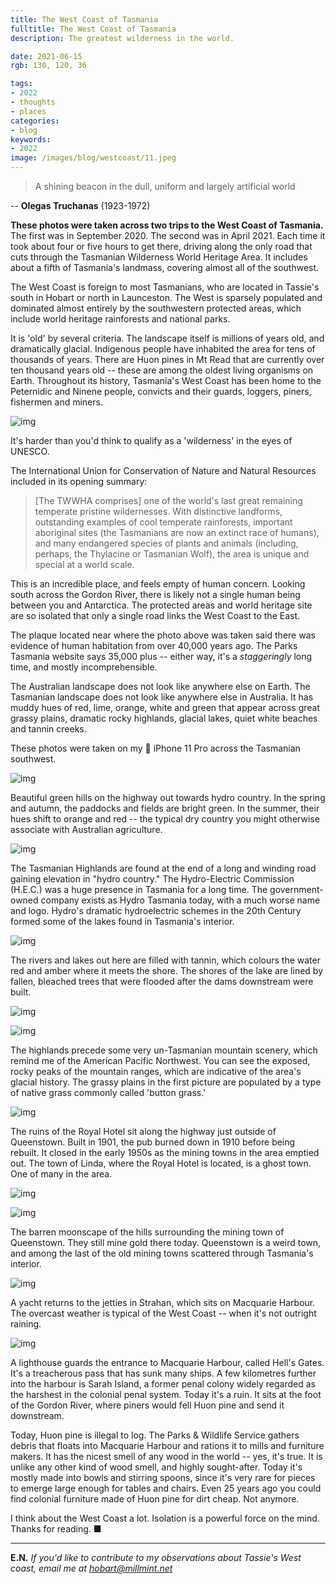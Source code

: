 ```yaml
---
title: The West Coast of Tasmania
fulltitle: The West Coast of Tasmania
description: The greatest wilderness in the world.

date: 2021-06-15
rgb: 130, 120, 36

tags:
- 2022
- thoughts
- places
categories:
- blog
keywords:
- 2022
image: /images/blog/westcoast/11.jpeg
---
```


> A shining beacon in the dull, uniform and largely artificial world

-- **Olegas Truchanas** (1923-1972)

**These photos were taken across two trips to the West Coast of Tasmania.** The first was in September 2020. The second was in April 2021. Each time it took about four or five hours to get there, driving along the only road that cuts through the Tasmanian Wilderness World Heritage Area. It includes about a fifth of Tasmania's landmass, covering almost all of the southwest.

The West Coast is foreign to most Tasmanians, who are located in Tassie's south in Hobart or north in Launceston. The West is sparsely populated and dominated almost entirely by the southwestern protected areas, which include world heritage rainforests and national parks.

It is 'old' by several criteria. The landscape itself is millions of years old, and dramatically glacial. Indigenous people have inhabited the area for tens of thousands of years. There are Huon pines in Mt Read that are currently over ten thousand years old -- these are among the oldest living organisms on Earth. Throughout its history, Tasmania's West Coast has been home to the Peternidic and Ninene people, convicts and their guards, loggers, piners, fishermen and miners.

![img](/images/blog/westcoast/3.jpeg)

It's harder than you'd think to qualify as a 'wilderness' in the eyes of UNESCO.

The International Union for Conservation of Nature and Natural Resources included in its opening summary:

> [The TWWHA comprises] one of the world's last great remaining temperate pristine wildernesses. With distinctive landforms, outstanding examples of cool temperate rainforests, important aboriginal sites (the Tasmanians are now an extinct race of humans), and many endangered species of plants and animals (including, perhaps, the Thylacine or Tasmanian Wolf), the area is unique and special at a world scale.

This is an incredible place, and feels empty of human concern. Looking south across the Gordon River, there is likely not a single human being between you and Antarctica. The protected areas and world heritage site are so isolated that only a single road links the West Coast to the East.

The plaque located near where the photo above was taken said there was evidence of human habitation from over 40,000 years ago. The Parks Tasmania website says 35,000 plus -- either way, it's a *staggeringly* long time, and mostly incomprehensible.

The Australian landscape does not look like anywhere else on Earth. The Tasmanian landscape does not look like anywhere else in Australia. It has muddy hues of red, lime, orange, white and green that appear across great grassy plains, dramatic rocky highlands, glacial lakes, quiet white beaches and tannin creeks.

These photos were taken on my  iPhone 11 Pro across the Tasmanian southwest.

![img](/images/blog/westcoast/7.jpeg)

Beautiful green hills on the highway out towards hydro country. In the spring and autumn, the paddocks and fields are bright green. In the summer, their hues shift to orange and red -- the typical dry country you might otherwise associate with Australian agriculture.

![img](/images/blog/westcoast/6.jpeg)

The Tasmanian Highlands are found at the end of a long and winding road gaining elevation in "hydro country." The Hydro-Electric Commission (H.E.C.) was a huge presence in Tasmania for a long time. The government-owned company exists as Hydro Tasmania today, with a much worse name and logo. Hydro's dramatic hydroelectric schemes in the 20th Century formed some of the lakes found in Tasmania's interior.

![img](/images/blog/westcoast/12.jpeg)

The rivers and lakes out here are filled with tannin, which colours the water red and amber where it meets the shore. The shores of the lake are lined by fallen, bleached trees that were flooded after the dams downstream were built.

![img](/images/blog/westcoast/1.jpeg)

![img](/images/blog/westcoast/2.jpeg)

The highlands precede some very un-Tasmanian mountain scenery, which remind me of the American Pacific Northwest. You can see the exposed, rocky peaks of the mountain ranges, which are indicative of the area's glacial history. The grassy plains in the first picture are populated by a type of native grass commonly called 'button grass.'

![img](/images/blog/westcoast/5.jpeg)

The ruins of the Royal Hotel sit along the highway just outside of Queenstown. Built in 1901, the pub burned down in 1910 before being rebuilt. It closed in the early 1950s as the mining towns in the area emptied out. The town of Linda, where the Royal Hotel is located, is a ghost town. One of many in the area.

![img](/images/blog/westcoast/8.jpeg)

![img](/images/blog/westcoast/4.jpeg)

The barren moonscape of the hills surrounding the mining town of Queenstown. They still mine gold there today. Queenstown is a weird town, and among the last of the old mining towns scattered through Tasmania's interior.

![img](/images/blog/westcoast/9.jpeg)

A yacht returns to the jetties in Strahan, which sits on Macquarie Harbour. The overcast weather is typical of the West Coast --  when it's not outright raining.

![img](/images/blog/westcoast/10.jpeg)

A lighthouse guards the entrance to Macquarie Harbour, called Hell's Gates. It's a treacherous pass that has sunk many ships. A few kilometres further into the harbour is Sarah Island, a former penal colony widely regarded as the harshest in the colonial penal system. Today it's a ruin. It sits at the foot of the Gordon River, where piners would fell Huon pine and send it downstream.

Today, Huon pine is illegal to log. The Parks & Wildlife Service gathers debris that floats into Macquarie Harbour and rations it to mills and furniture makers. It has the nicest smell of any wood in the world -- yes, it's true. It is unlike any other kind of wood smell, and highly sought-after. Today it's mostly made into bowls and stirring spoons, since it's very rare for pieces to emerge large enough for tables and chairs. Even 25 years ago you could find colonial furniture made of Huon pine for dirt cheap. Not anymore.

I think about the West Coast a lot. Isolation is a powerful force on the mind. Thanks for reading. ■

----

**E.N.** *If you'd like to contribute to my observations about Tassie's West coast, email me at hobart@millmint.net*
